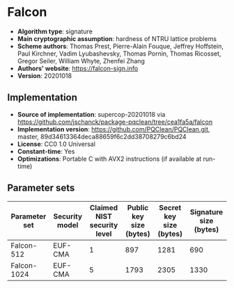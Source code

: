 # Falcon

- **Algorithm type**: signature
- **Main cryptographic assumption**: hardness of NTRU lattice problems
- **Scheme authors**: Thomas Prest, Pierre-Alain Fouque, Jeffrey Hoffstein, Paul Kirchner, Vadim Lyubashevsky, Thomas Pornin, Thomas Ricosset, Gregor Seiler, William Whyte, Zhenfei Zhang
- **Authors' website**: https://falcon-sign.info
- **Version**: 20201018

## Implementation

- **Source of implementation**: supercop-20201018 via https://github.com/jschanck/package-pqclean/tree/cea1fa5a/falcon
- **Implementation version**: https://github.com/PQClean/PQClean.git, master, 89d34613364deca88659f6c2dd38708279c6bd24
- **License**: CC0 1.0 Universal
- **Constant-time**: Yes
- **Optimizations**: Portable C with AVX2 instructions (if available at run-time)

## Parameter sets

| Parameter set | Security model | Claimed NIST security level | Public key size (bytes) | Secret key size (bytes) | Signature size (bytes) |
| ------------- | -------------- | --------------------------- | ----------------------- | ----------------------- | ---------------------- |
| Falcon-512    | EUF-CMA        | 1                           | 897                     | 1281                    | 690                    |
| Falcon-1024   | EUF-CMA        | 5                           | 1793                    | 2305                    | 1330                   |
